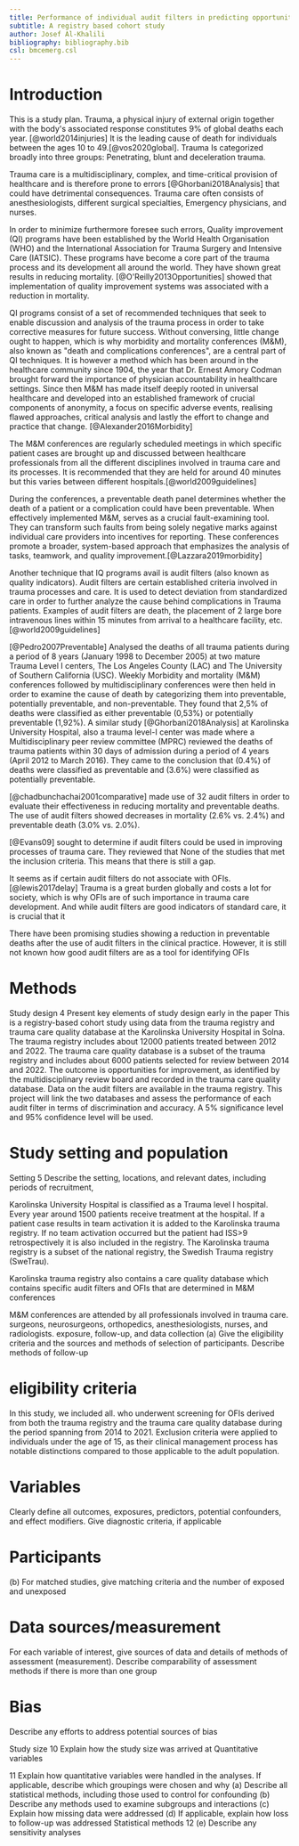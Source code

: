 ```yaml
---
title: Performance of individual audit filters in predicting opportunities for improvement in adult trauma patients
subtitle: A registry based cohort study
author: Josef Al-Khalili
bibliography: bibliography.bib
csl: bmcemerg.csl
---
```


Introduction
============
This is a study plan.
Trauma, a physical injury of external origin together with the body's associated response constitutes 9% of global deaths each year. [@world2014injuries] It is the leading cause of death for individuals between the ages 10 to 49.[@vos2020global]. Trauma Is categorized broadly into three groups: Penetrating, blunt and deceleration trauma.  

Trauma care is a multidisciplinary, complex, and time-critical provision of healthcare and is therefore prone to errors [@Ghorbani2018Analysis] that could have detrimental consequences. Trauma care often consists of anesthesiologists, different surgical specialties, Emergency physicians, and nurses. 

In order to minimize furthermore foresee such errors, Quality improvement (QI) programs have been established by the World Health Organisation (WHO) and the International Association for Trauma Surgery and Intensive Care (IATSIC). These programs have become a core part of the trauma process and its development all around the world. They have shown great results in reducing mortality. [@O'Reilly2013Opportunities] showed that implementation of quality improvement systems was associated with a reduction in mortality.  

QI programs consist of a set of recommended techniques that seek to enable discussion and analysis of the trauma process in order to take corrective measures for future success. Without conversing, little change ought to happen, which is why morbidity and mortality conferences (M&M), also known as "death and complications conferences", are a central part of QI techniques. It is however a method which has been around in the healthcare community since 1904, the year that  Dr. Ernest Amory Codman brought forward the importance of physician accountability in healthcare settings. Since then M&M has made itself deeply rooted in universal healthcare and developed into an established framework of crucial components of anonymity, a focus on specific adverse events, realising flawed approaches, critical analysis and lastly the effort to change and practice that change. [@Alexander2016Morbidity]

The M&M conferences are regularly scheduled meetings in which specific patient cases are brought up and discussed between healthcare professionals from all the different disciplines involved in trauma care and its processes. It is recommended that they are held for around 40 minutes but this varies between different hospitals.[@world2009guidelines]

During the conferences, a preventable death panel determines whether the death of a patient or a complication could have been preventable. When effectively implemented M&M, serves as a crucial fault-examining tool. They can transform such faults from being solely negative marks against individual care providers into incentives for reporting. These conferences promote a broader, system-based approach that emphasizes the analysis of tasks, teamwork, and quality improvement.[@Lazzara2019morbidity]

Another technique that IQ programs avail is audit filters (also known as quality indicators). Audit filters are certain established criteria involved in trauma processes and care. It is used to detect deviation from standardized care in order to further analyze the cause behind complications in Trauma patients. Examples of audit filters are death, the placement of 2 large bore intravenous lines within 15 minutes from arrival to a healthcare facility, etc. [@world2009guidelines]

[@Pedro2007Preventable] Analysed the deaths of all trauma patients during a period of 8 years (January 1998 to December 2005) at two mature Trauma Level I centers, The Los Angeles County (LAC) and The University of Southern California (USC). Weekly Morbidity and mortality (M&M) conferences followed by multidisciplinary conferences were then held in order to examine the cause of death by categorizing them into preventable, potentially preventable, and non-preventable. They found that 2,5% of deaths were classified as either preventable (0,53%) or potentially preventable (1,92%).
A similar study [@Ghorbani2018Analysis] at Karolinska University Hospital, also a trauma level-I center was made where a Multidisciplinary peer review committee (MPRC) reviewed the deaths of trauma patients within 30 days of admission during a period of 4 years (April 2012 to March 2016). They came to the conclusion that (0.4%) of deaths were classified as preventable and (3.6%) were classified as potentially preventable. 

[@chadbunchachai2001comparative] made use of 32 audit filters in order to evaluate their effectiveness in reducing mortality and preventable deaths. The use of audit filters showed decreases in mortality (2.6% vs. 2.4%) and preventable death (3.0% vs. 2.0%).

[@Evans09] sought to determine if audit filters could be used in improving processes of trauma care. They reviewed that None of the studies that met the inclusion criteria. This means that there is still a gap. 

It seems as if certain audit filters do not associate with OFIs. [@lewis2017delay]
Trauma is a great burden globally and costs a lot for society, which is why OFIs are of such importance in trauma care development. And while audit filters are good indicators of standard care, it is crucial that it

There have been promising studies showing a reduction in preventable deaths after the use of audit filters in the clinical practice. However, it is still not known how good audit filters are as a tool for identifying OFIs 

Methods
=======

Study design 4 Present key elements of study design early in the paper
This is a registry-based cohort study using data from the trauma registry and trauma care quality database at the Karolinska University Hospital in Solna. The trauma registry includes about 12000 patients treated between 2012 and 2022. The trauma care quality database is a subset of the trauma registry and includes about 6000 patients selected for review between 2014 and 2022. The outcome is opportunities for improvement, as identified by the multidisciplinary review board and recorded in the trauma care quality database. Data on the audit filters are available in the trauma registry. This project will link the two databases and assess the performance of each audit filter in terms of discrimination and accuracy. A 5% significance level and 95% confidence level will be used.

Study setting and population
=======
Setting 5 Describe the setting, locations, and relevant dates, including periods of recruitment,

Karolinska University Hospital is classified as a Trauma level I hospital. Every year around 1500 patients receive treatment at the hospital. If a patient case results in team activation it is added to the Karolinska trauma registry. If no team activation occurred but the patient had ISS>9 retrospectively it is also included in the registry. The Karolinska trauma registry is a subset of the national registry, the Swedish Trauma registry (SweTrau).    

Karolinska trauma registry also contains a care quality database which contains specific audit filters and OFIs that are determined in M&M conferences

M&M conferences are attended by all professionals involved in trauma care. surgeons, neurosurgeons, orthopedics, anesthesiologists, nurses, and radiologists. 
exposure, follow-up, and data collection
(a) Give the eligibility criteria and the sources and methods of selection of
participants. Describe methods of follow-up

eligibility criteria
======
In this study, we included all. who underwent screening for OFIs derived from both the trauma registry and the trauma care quality database during the period spanning from 2014 to 2021. Exclusion criteria were applied to individuals under the age of 15, as their clinical management process has notable distinctions compared to those applicable to the adult population.

Variables
======
Clearly define all outcomes, exposures, predictors, potential confounders, and effect
modifiers. Give diagnostic criteria, if applicable

Participants
======
(b) For matched studies, give matching criteria and the number of exposed and
unexposed

Data sources/measurement
======
For each variable of interest, give sources of data and details of methods of
assessment (measurement). Describe comparability of assessment methods if there is
more than one group

Bias 
=====
Describe any efforts to address potential sources of bias

Study size 10 Explain how the study size was arrived at
Quantitative variables 

11 Explain how quantitative variables were handled in the analyses. If applicable,
describe which groupings were chosen and why
(a) Describe all statistical methods, including those used to control for confounding
(b) Describe any methods used to examine subgroups and interactions
(c) Explain how missing data were addressed
(d) If applicable, explain how loss to follow-up was addressed
Statistical methods 12
(e) Describe any sensitivity analyses 
